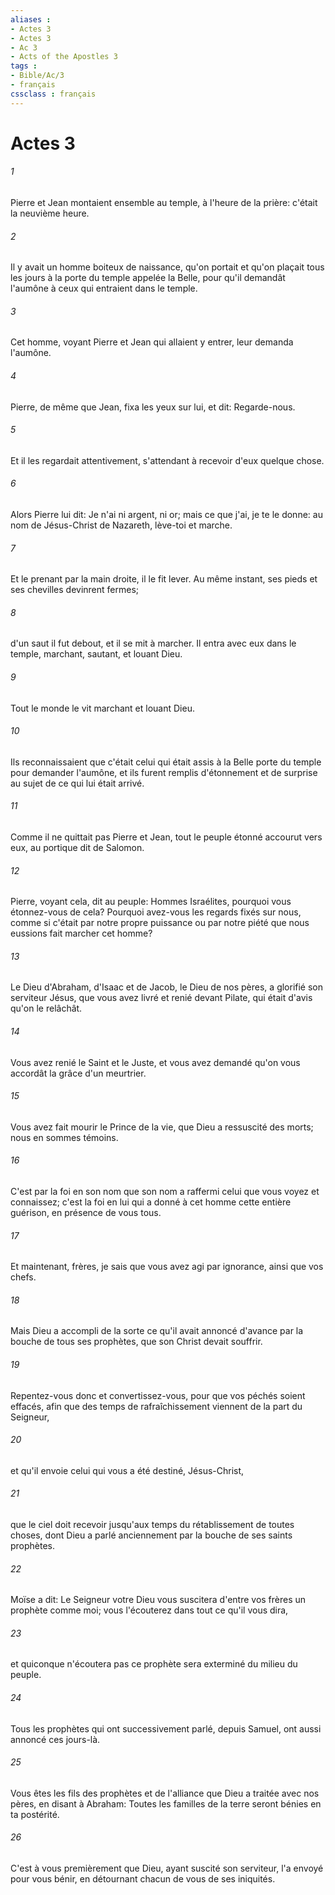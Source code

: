 ```yaml
---
aliases : 
- Actes 3
- Actes 3
- Ac 3
- Acts of the Apostles 3
tags : 
- Bible/Ac/3
- français
cssclass : français
---
```


# Actes 3

###### 1
Pierre et Jean montaient ensemble au temple, à l'heure de la prière: c'était la neuvième heure.
###### 2
Il y avait un homme boiteux de naissance, qu'on portait et qu'on plaçait tous les jours à la porte du temple appelée la Belle, pour qu'il demandât l'aumône à ceux qui entraient dans le temple.
###### 3
Cet homme, voyant Pierre et Jean qui allaient y entrer, leur demanda l'aumône.
###### 4
Pierre, de même que Jean, fixa les yeux sur lui, et dit: Regarde-nous.
###### 5
Et il les regardait attentivement, s'attendant à recevoir d'eux quelque chose.
###### 6
Alors Pierre lui dit: Je n'ai ni argent, ni or; mais ce que j'ai, je te le donne: au nom de Jésus-Christ de Nazareth, lève-toi et marche.
###### 7
Et le prenant par la main droite, il le fit lever. Au même instant, ses pieds et ses chevilles devinrent fermes;
###### 8
d'un saut il fut debout, et il se mit à marcher. Il entra avec eux dans le temple, marchant, sautant, et louant Dieu.
###### 9
Tout le monde le vit marchant et louant Dieu.
###### 10
Ils reconnaissaient que c'était celui qui était assis à la Belle porte du temple pour demander l'aumône, et ils furent remplis d'étonnement et de surprise au sujet de ce qui lui était arrivé.
###### 11
Comme il ne quittait pas Pierre et Jean, tout le peuple étonné accourut vers eux, au portique dit de Salomon.
###### 12
Pierre, voyant cela, dit au peuple: Hommes Israélites, pourquoi vous étonnez-vous de cela? Pourquoi avez-vous les regards fixés sur nous, comme si c'était par notre propre puissance ou par notre piété que nous eussions fait marcher cet homme?
###### 13
Le Dieu d'Abraham, d'Isaac et de Jacob, le Dieu de nos pères, a glorifié son serviteur Jésus, que vous avez livré et renié devant Pilate, qui était d'avis qu'on le relâchât.
###### 14
Vous avez renié le Saint et le Juste, et vous avez demandé qu'on vous accordât la grâce d'un meurtrier.
###### 15
Vous avez fait mourir le Prince de la vie, que Dieu a ressuscité des morts; nous en sommes témoins.
###### 16
C'est par la foi en son nom que son nom a raffermi celui que vous voyez et connaissez; c'est la foi en lui qui a donné à cet homme cette entière guérison, en présence de vous tous.
###### 17
Et maintenant, frères, je sais que vous avez agi par ignorance, ainsi que vos chefs.
###### 18
Mais Dieu a accompli de la sorte ce qu'il avait annoncé d'avance par la bouche de tous ses prophètes, que son Christ devait souffrir.
###### 19
Repentez-vous donc et convertissez-vous, pour que vos péchés soient effacés, afin que des temps de rafraîchissement viennent de la part du Seigneur,
###### 20
et qu'il envoie celui qui vous a été destiné, Jésus-Christ,
###### 21
que le ciel doit recevoir jusqu'aux temps du rétablissement de toutes choses, dont Dieu a parlé anciennement par la bouche de ses saints prophètes.
###### 22
Moïse a dit: Le Seigneur votre Dieu vous suscitera d'entre vos frères un prophète comme moi; vous l'écouterez dans tout ce qu'il vous dira,
###### 23
et quiconque n'écoutera pas ce prophète sera exterminé du milieu du peuple.
###### 24
Tous les prophètes qui ont successivement parlé, depuis Samuel, ont aussi annoncé ces jours-là.
###### 25
Vous êtes les fils des prophètes et de l'alliance que Dieu a traitée avec nos pères, en disant à Abraham: Toutes les familles de la terre seront bénies en ta postérité.
###### 26
C'est à vous premièrement que Dieu, ayant suscité son serviteur, l'a envoyé pour vous bénir, en détournant chacun de vous de ses iniquités.
